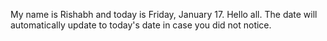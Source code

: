My name is Rishabh and today is Friday, January 17. Hello all. The date will automatically update to today's date in case you did not notice.
